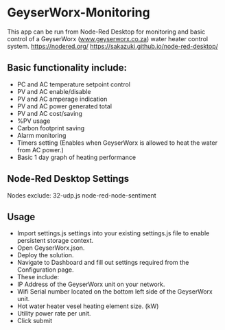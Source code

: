 # GeyserWorx-Monitoring

This app can be run from Node-Red Desktop for monitoring and basic control of a GeyserWorx (www.geyserworx.co.za) water heater control system.
https://nodered.org/
https://sakazuki.github.io/node-red-desktop/

## Basic functionality include:
- PC and AC temperature setpoint control
- PV and AC enable/disable
- PV and AC amperage indication
- PV and AC power generated total
- PV and AC cost/saving
- %PV usage
- Carbon footprint saving
- Alarm monitoring
- Timers setting (Enables when GeyserWorx is allowed to heat the water from AC power.)
- Basic 1 day graph of heating performance

## Node-Red Desktop Settings
Nodes exclude:
32-udp.js
node-red-node-sentiment

## Usage
- Import settings.js settings into your existing settings.js file to enable persistent storage context.
- Open GeyserWorx.json.
- Deploy the solution.
- Navigate to Dashboard and fill out settings required from the Configuration page.
- These include:
-   IP Address of the GeyserWorx unit on your network.
-   Wifi Serial number located on the bottom left side of the GeyserWorx unit.
-   Hot water heater vesel heating element size. (kW)
-   Utility power rate per unit.
- Click submit

